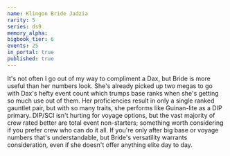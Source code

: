 ```yaml
---
name: Klingon Bride Jadzia
rarity: 5
series: ds9
memory_alpha:
bigbook_tier: 6
events: 25
in_portal: true
published: true
---
```


It's not often I go out of my way to compliment a Dax, but Bride is more useful than her numbers look. She's already picked up two megas to go with Dax's hefty event count which trumps base ranks when she's getting so much use out of them. Her proficiencies result in only a single ranked gauntlet pair, but with so many traits, she performs like Guinan-lite as a DIP primary. DIP/SCI isn't hurting for voyage options, but the vast majority of crew rated better are total event non-starters; something worth considering if you prefer crew who can do it all. If you're only after big base or voyage numbers that's understandable, but Bride's versatility warrants consideration, even if she doesn't offer anything elite day to day.
